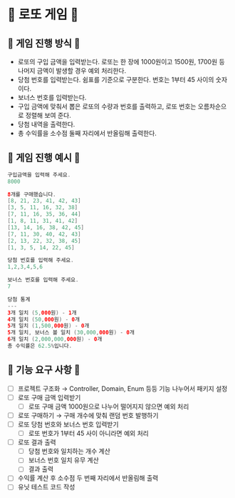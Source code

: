 # 💸 로또 게임 💸

## 🚨 게임 진행 방식 🚨

- 로또의 구입 금액을 입력받는다. 로또는 한 장에 1000원이고 1500원, 1700원 등 나머지 금액이 발생할 경우 예외 처리한다.
- 당첨 번호를 입력받는다. 쉼표를 기준으로 구분한다. 번호는 1부터 45 사이의 숫자이다.
- 보너스 번호를 입력받는다.
- 구입 금액에 맞춰서 뽑은 로또의 수량과 번호를 출력하고, 로또 번호는 오름차순으로 정렬해 보여 준다.
- 당첨 내역을 출력한다.
- 총 수익률을 소수점 둘째 자리에서 반올림해 출력한다.

## 🎱 게임 진행 예시 🎱

```java
구입금액을 입력해 주세요.
8000

8개를 구매했습니다.
[8, 21, 23, 41, 42, 43] 
[3, 5, 11, 16, 32, 38] 
[7, 11, 16, 35, 36, 44] 
[1, 8, 11, 31, 41, 42] 
[13, 14, 16, 38, 42, 45] 
[7, 11, 30, 40, 42, 43] 
[2, 13, 22, 32, 38, 45] 
[1, 3, 5, 14, 22, 45]

당첨 번호를 입력해 주세요.
1,2,3,4,5,6

보너스 번호를 입력해 주세요.
7

당첨 통계
---
3개 일치 (5,000원) - 1개
4개 일치 (50,000원) - 0개
5개 일치 (1,500,000원) - 0개
5개 일치, 보너스 볼 일치 (30,000,000원) - 0개
6개 일치 (2,000,000,000원) - 0개
총 수익률은 62.5%입니다.
```

## 🚀 기능 요구 사항 🚀

- [ ]  프로젝트 구조화 → Controller, Domain, Enum 등등 기능 나누어서 패키지 설정
- [ ]  로또 구매 금액 입력받기
    - [ ]  로또 구매 금액 1000원으로 나누어 떨어지지 않으면 예외 처리
- [ ]  로또 구매하기 → 구매 개수에 맞춰 랜덤 번호 발행하기
- [ ]  로또 당첨 번호와 보너스 번호 입력받기
    - [ ]  로또 번호가 1부터 45 사이 아니라면 예외 처리
- [ ]  로또 결과 출력
    - [ ]  당첨 번호와 일치하는 개수 계산
    - [ ]  보너스 번호 일치 유무 계산
    - [ ]  결과 출력
- [ ]  수익률 계산 후 소수점 두 번째 자리에서 반올림해 출력
- [ ]  유닛 테스트 코드 작성